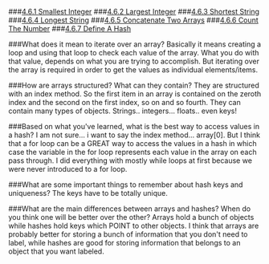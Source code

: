 ###[4.6.1 Smallest Integer](smallest-integer/my_solution.rb)
###[4.6.2 Largest Integer](largest-integer/my_solution.rb)
###[4.6.3 Shortest String](shortest-string/my_solution.rb)
###[4.6.4 Longest String](longest-string/my_solution.rb)
###[4.6.5 Concatenate Two Arrays](concatenate-arrays/my_solution.rb)
###[4.6.6 Count The Number](count-between/my_solution.rb)
###[4.6.7 Define A Hash](define-hash/my_solution.rb)

###What does it mean to iterate over an array?
Basically it means creating a loop and using that loop to check each value of the array.  What you do with that value, depends on what you are trying to accomplish.  But iterating over the array is required in order to get the values as individual elements/items.  

###How are arrays structured? What can they contain?
They are structured with an index method.  So the first item in an array is contained on the zeroth index and the second on the first index, so on and so fourth.  They can contain many types of objects.  Strings.. integers... floats.. even keys!

###Based on what you've learned, what is the best way to access values in a hash?
I am not sure... i want to say the index method... array[0].  But I think that a for loop can be a GREAT way to access the values in a hash in which case the variable in the for loop represents each value in the array on each pass through.  I did everything with mostly while loops at first because we were never introduced to a for loop.  

###What are some important things to remember about hash keys and uniqueness?
The keys have to be totally unique.  

###What are the main differences between arrays and hashes? When do you think one will be better over the other?
Arrays hold a bunch of objects while hashes hold keys which POINT to other objects.  I think that arrays are probably better for storing a bunch of information that you don't need to label, while hashes are good for storing information that belongs to an object that you want labeled.  